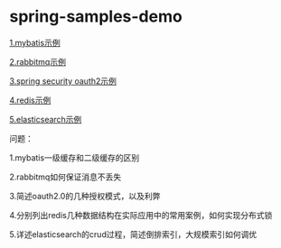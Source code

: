 # spring-samples-demo
[1.mybatis示例](https://github.com/jdzhang1221/spring-samples-demo/tree/master/mybatis-sample-demo)

[2.rabbitmq示例]()

[3.spring security oauth2示例]()

[4.redis示例]()

[5.elasticsearch示例]()



问题：

1.mybatis一级缓存和二级缓存的区别

2.rabbitmq如何保证消息不丢失

3.简述oauth2.0的几种授权模式，以及利弊

4.分别列出redis几种数据结构在实际应用中的常用案例，如何实现分布式锁

5.详述elasticsearch的crud过程，简述倒排索引，大规模索引如何调优